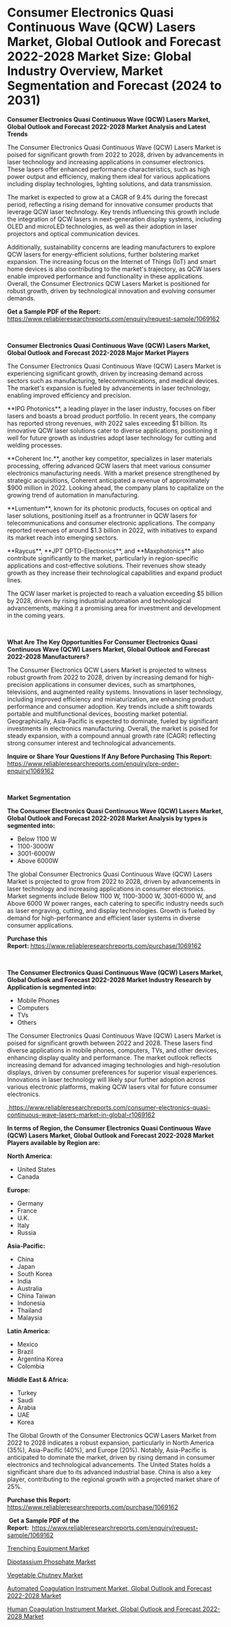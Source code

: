 <p><h1>Consumer Electronics Quasi Continuous Wave (QCW) Lasers Market, Global Outlook and Forecast 2022-2028 Market Size: Global Industry Overview, Market Segmentation and Forecast (2024 to 2031)</h1></p><p><strong>Consumer Electronics Quasi Continuous Wave (QCW) Lasers Market, Global Outlook and Forecast 2022-2028 Market Analysis and Latest Trends</strong></p>
<p><p>The Consumer Electronics Quasi Continuous Wave (QCW) Lasers Market is poised for significant growth from 2022 to 2028, driven by advancements in laser technology and increasing applications in consumer electronics. These lasers offer enhanced performance characteristics, such as high power output and efficiency, making them ideal for various applications including display technologies, lighting solutions, and data transmission.</p><p>The market is expected to grow at a CAGR of 9.4% during the forecast period, reflecting a rising demand for innovative consumer products that leverage QCW laser technology. Key trends influencing this growth include the integration of QCW lasers in next-generation display systems, including OLED and microLED technologies, as well as their adoption in laser projectors and optical communication devices.</p><p>Additionally, sustainability concerns are leading manufacturers to explore QCW lasers for energy-efficient solutions, further bolstering market expansion. The increasing focus on the Internet of Things (IoT) and smart home devices is also contributing to the market's trajectory, as QCW lasers enable improved performance and functionality in these applications. Overall, the Consumer Electronics QCW Lasers Market is positioned for robust growth, driven by technological innovation and evolving consumer demands.</p></p>
<p><strong>Get a Sample PDF of the Report:&nbsp;</strong> <a href="https://www.reliableresearchreports.com/enquiry/request-sample/1069162">https://www.reliableresearchreports.com/enquiry/request-sample/1069162</a></p>
<p>&nbsp;</p>
<p><strong>Consumer Electronics Quasi Continuous Wave (QCW) Lasers Market, Global Outlook and Forecast 2022-2028 Major Market Players</strong></p>
<p><p>The Consumer Electronics Quasi Continuous Wave (QCW) Lasers Market is experiencing significant growth, driven by increasing demand across sectors such as manufacturing, telecommunications, and medical devices. The market's expansion is fueled by advancements in laser technology, enabling improved efficiency and precision.</p><p>**IPG Photonics**, a leading player in the laser industry, focuses on fiber lasers and boasts a broad product portfolio. In recent years, the company has reported strong revenues, with 2022 sales exceeding $1 billion. Its innovative QCW laser solutions cater to diverse applications, positioning it well for future growth as industries adopt laser technology for cutting and welding processes.</p><p>**Coherent Inc.**, another key competitor, specializes in laser materials processing, offering advanced QCW lasers that meet various consumer electronics manufacturing needs. With a market presence strengthened by strategic acquisitions, Coherent anticipated a revenue of approximately $900 million in 2022. Looking ahead, the company plans to capitalize on the growing trend of automation in manufacturing.</p><p>**Lumentum**, known for its photonic products, focuses on optical and laser solutions, positioning itself as a frontrunner in QCW lasers for telecommunications and consumer electronic applications. The company reported revenues of around $1.3 billion in 2022, with initiatives to expand its market reach into emerging sectors. </p><p>**Raycus**, **JPT OPTO-Electronics**, and **Maxphotonics** also contribute significantly to the market, particularly in region-specific applications and cost-effective solutions. Their revenues show steady growth as they increase their technological capabilities and expand product lines.</p><p>The QCW laser market is projected to reach a valuation exceeding $5 billion by 2028, driven by rising industrial automation and technological advancements, making it a promising area for investment and development in the coming years.</p></p>
<p>&nbsp;</p>
<p><strong>What Are The Key Opportunities For Consumer Electronics Quasi Continuous Wave (QCW) Lasers Market, Global Outlook and Forecast 2022-2028 Manufacturers?</strong></p>
<p><p>The Consumer Electronics QCW Lasers Market is projected to witness robust growth from 2022 to 2028, driven by increasing demand for high-precision applications in consumer devices, such as smartphones, televisions, and augmented reality systems. Innovations in laser technology, including improved efficiency and miniaturization, are enhancing product performance and consumer adoption. Key trends include a shift towards portable and multifunctional devices, boosting market potential. Geographically, Asia-Pacific is expected to dominate, fueled by significant investments in electronics manufacturing. Overall, the market is poised for steady expansion, with a compound annual growth rate (CAGR) reflecting strong consumer interest and technological advancements.</p></p>
<p><strong>Inquire or Share Your Questions If Any Before Purchasing This Report:</strong> <a href="https://www.reliableresearchreports.com/enquiry/pre-order-enquiry/1069162">https://www.reliableresearchreports.com/enquiry/pre-order-enquiry/1069162</a></p>
<p>&nbsp;</p>
<p><strong>Market Segmentation</strong></p>
<p><strong>The Consumer Electronics Quasi Continuous Wave (QCW) Lasers Market, Global Outlook and Forecast 2022-2028 Market Analysis by types is segmented into:</strong></p>
<p><ul><li>Below 1100 W</li><li>1100-3000W</li><li>3001-6000W</li><li>Above 6000W</li></ul></p>
<p><p>The global Consumer Electronics Quasi Continuous Wave (QCW) Lasers Market is projected to grow from 2022 to 2028, driven by advancements in laser technology and increasing applications in consumer electronics. Market segments include Below 1100 W, 1100-3000 W, 3001-6000 W, and Above 6000 W power ranges, each catering to specific industry needs such as laser engraving, cutting, and display technologies. Growth is fueled by demand for high-performance and efficient laser systems in diverse consumer applications.</p></p>
<p><strong>Purchase this Report:&nbsp;</strong><a href="https://www.reliableresearchreports.com/purchase/1069162">https://www.reliableresearchreports.com/purchase/1069162</a></p>
<p>&nbsp;</p>
<p><strong>The Consumer Electronics Quasi Continuous Wave (QCW) Lasers Market, Global Outlook and Forecast 2022-2028 Market Industry Research by Application is segmented into:</strong></p>
<p><ul><li>Mobile Phones</li><li>Computers</li><li>TVs</li><li>Others</li></ul></p>
<p><p>The Consumer Electronics Quasi Continuous Wave (QCW) Lasers Market is poised for significant growth between 2022 and 2028. These lasers find diverse applications in mobile phones, computers, TVs, and other devices, enhancing display quality and performance. The market outlook reflects increasing demand for advanced imaging technologies and high-resolution displays, driven by consumer preferences for superior visual experiences. Innovations in laser technology will likely spur further adoption across various electronic platforms, making QCW lasers vital for future consumer electronics.</p></p>
<p><a href="https://www.reliableresearchreports.com/consumer-electronics-quasi-continuous-wave-lasers-market-in-global-r1069162">&nbsp;https://www.reliableresearchreports.com/consumer-electronics-quasi-continuous-wave-lasers-market-in-global-r1069162</a></p>
<p><strong>In terms of Region, the Consumer Electronics Quasi Continuous Wave (QCW) Lasers Market, Global Outlook and Forecast 2022-2028 Market Players available by Region are:</strong></p>
<p>
    <p> <strong> North America: </strong>
        <ul>
            <li>United States</li>
            <li>Canada</li>
        </ul>
        </p> 
    <p> <strong> Europe: </strong>
        <ul>
            <li>Germany</li>
            <li>France</li>
            <li>U.K.</li>
            <li>Italy</li>
            <li>Russia</li>
        </ul>
        </p> 
    <p> <strong> Asia-Pacific: </strong>
        <ul>
            <li>China</li>
            <li>Japan</li>
            <li>South Korea</li>
            <li>India</li>
            <li>Australia</li>
            <li>China Taiwan</li>
            <li>Indonesia</li>
            <li>Thailand</li>
            <li>Malaysia</li>
        </ul>
        </p> 
    <p> <strong> Latin America: </strong>
        <ul>
            <li>Mexico</li>
            <li>Brazil</li>
            <li>Argentina Korea</li>
            <li>Colombia</li>
        </ul>
        </p> 
    <p> <strong> Middle East & Africa: </strong>
        <ul>
            <li>Turkey</li>
            <li>Saudi</li>
            <li>Arabia</li>
            <li>UAE</li>
            <li>Korea</li>
        </ul>
    </p>
    </p>
<p><p>The Global Growth of the Consumer Electronics QCW Lasers Market from 2022 to 2028 indicates a robust expansion, particularly in North America (35%), Asia-Pacific (40%), and Europe (20%). Notably, Asia-Pacific is anticipated to dominate the market, driven by rising demand in consumer electronics and technological advancements. The United States holds a significant share due to its advanced industrial base. China is also a key player, contributing to the regional growth with a projected market share of 25%.</p></p>
<p><strong>Purchase this Report: </strong><a href="https://www.reliableresearchreports.com/purchase/1069162">https://www.reliableresearchreports.com/purchase/1069162</a></p>
<p>&nbsp;<strong>Get a Sample PDF of the Report:&nbsp;&nbsp;</strong><a href="https://www.reliableresearchreports.com/enquiry/request-sample/1069162">https://www.reliableresearchreports.com/enquiry/request-sample/1069162</a></p>
<p><strong></strong></p>
<p><p><a href="https://www.linkedin.com/pulse/trenching-equipment-market-share-analysis-growth-trends-forecasts-95xxf?trackingId=gAtRq7BqTtuw0PL9nbE4gg%3D%3D">Trenching Equipment Market</a></p><p><a href="https://medium.com/@adam.dyer78678/global-dipotassium-phosphate-market-status-2024-2031-and-forecast-by-region-product-end-use-4541a5730289">Dipotassium Phosphate Market</a></p><p><a href="https://www.linkedin.com/pulse/what-current-future-prospects-vegetable-chutney-market-xgzee?trackingId=DIH1BF3PSfK50fzK2WLJhg%3D%3D">Vegetable Chutney Market</a></p><p><a href="https://github.com/MoonZANDRA/Market-Research-Report-List-1/blob/main/automated-coagulation-instrument-market-global-outlook-and-forecast-2022-2028-market.md">Automated Coagulation Instrument Market, Global Outlook and Forecast 2022-2028 Market</a></p><p><a href="https://github.com/jordond5lezama/Market-Research-Report-List-1/blob/main/human-coagulation-instrument-market-global-outlook-and-forecast-2022-2028-market.md">Human Coagulation Instrument Market, Global Outlook and Forecast 2022-2028 Market</a></p></p>